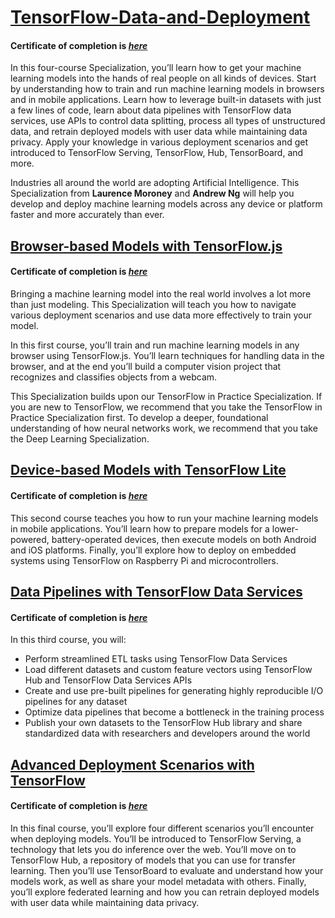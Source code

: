 # [TensorFlow-Data-and-Deployment](https://www.coursera.org/specializations/tensorflow-data-and-deployment)

####  **Certificate of completion is *[here](https://www.coursera.org/account/accomplishments/specialization/certificate/XU53DJ6K3CDX)*** <br>
In this four-course Specialization, you’ll learn how to get your machine learning models into the hands of real people on all kinds of devices. Start by understanding how to train and run machine learning models in browsers and in mobile applications. Learn how to leverage built-in datasets with just a few lines of code, learn about data pipelines with TensorFlow data services, use APIs to control data splitting, process all types of unstructured data, and retrain deployed models with user data while maintaining data privacy.  Apply your knowledge in various deployment scenarios and get introduced to TensorFlow Serving, TensorFlow, Hub, TensorBoard, and more. <br>

Industries all around the world are adopting Artificial Intelligence. This Specialization from **Laurence Moroney** and **Andrew Ng** will help you develop and deploy machine learning models across any device or platform faster and more accurately than ever. <br>


## [Browser-based Models with TensorFlow.js](https://github.com/indahpuspitaa17/TensorFlow-Data-and-Deployment/tree/main/1-Browser-based-Models-with-TensorFlow.js)
#### **Certificate of completion is *[here](https://www.coursera.org/account/accomplishments/verify/ESD485PCURN2)*** <br>
Bringing a machine learning model into the real world involves a lot more than just modeling. This Specialization will teach you how to navigate various deployment scenarios and use data more effectively to train your model. <br>

In this first course, you’ll train and run machine learning models in any browser using TensorFlow.js. You’ll learn techniques for handling data in the browser, and at the end you’ll build a computer vision project that recognizes and classifies objects from a webcam. <br>

This Specialization builds upon our TensorFlow in Practice Specialization. If you are new to TensorFlow, we recommend that you take the TensorFlow in Practice Specialization first. To develop a deeper, foundational understanding of how neural networks work, we recommend that you take the Deep Learning Specialization. <br>

## [Device-based Models with TensorFlow Lite](https://github.com/indahpuspitaa17/TensorFlow-Data-and-Deployment/tree/main/2-Device-based-Models-with-TensorFlow-Lite)
#### **Certificate of completion is *[here](https://www.coursera.org/account/accomplishments/certificate/WGQWLYHM8JS2)*** <br>
This second course teaches you how to run your machine learning models in mobile applications. You’ll learn how to prepare models for a lower-powered, battery-operated devices, then execute models on both Android and iOS platforms. Finally, you’ll explore how to deploy on embedded systems using TensorFlow on Raspberry Pi and microcontrollers.

## [Data Pipelines with TensorFlow Data Services](https://github.com/indahpuspitaa17/TensorFlow-Data-and-Deployment/tree/main/3-Data-Pipelines-with-TensorFlow-Data-Services)
#### **Certificate of completion is *[here](https://www.coursera.org/account/accomplishments/certificate/6CE3YL37AJ2Q)*** <br>
In this third course, you will:
- Perform streamlined ETL tasks using TensorFlow Data Services
- Load different datasets and custom feature vectors using TensorFlow Hub and TensorFlow Data Services APIs
- Create and use pre-built pipelines for generating highly reproducible I/O pipelines for any dataset
- Optimize data pipelines that become a bottleneck in the training process
- Publish your own datasets to the TensorFlow Hub library and share standardized data with researchers and developers around the world

## [Advanced Deployment Scenarios with TensorFlow](https://github.com/indahpuspitaa17/TensorFlow-Data-and-Deployment/tree/main/4-Advanced-Deployment-Scenarios-with-TensorFlow)
#### **Certificate of completion is *[here](https://www.coursera.org/account/accomplishments/certificate/9U6SR3TA9PF5)*** <br>
In this final course, you’ll explore four different scenarios you’ll encounter when deploying models. You’ll be introduced to TensorFlow Serving, a technology that lets you do inference over the web. You’ll move on to TensorFlow Hub, a repository of models that you can use for transfer learning. Then you’ll use TensorBoard to evaluate and understand how your models work, as well as share your model metadata with others. Finally, you’ll explore federated learning and how you can retrain deployed models with user data while maintaining data privacy.

